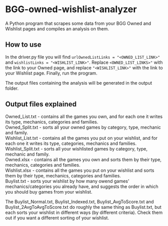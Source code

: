 # BGG-owned-wishlist-analyzer
A Python program that scrapes some data from your BGG Owned and Wishlist pages and compiles an analysis on them.

## How to use
In the driver.py file you will find ``` urlOwnedListLinks = "<OWNED_LIST_LINK>" ``` and ``` wishlistLinks = "<WISHLIST_LINK>" ```. Replace ``` <OWNED_LIST_LINKS>" ``` with the link to your Owned page, and replace ``` "<WISHLIST_LINK>" ``` with the link to your Wishlist page. Finally, run the program.

The output files containing the analysis will be generated in the output folder.

## Output files explained
Owned_List.txt - contains all the games you own, and for each one it writes its type, mechanics, categories and families. <br />
Owned_Split.txt - sorts all your owned games by category, type, mechanic and family. <br />
Wishlist_List.txt - contains all the games you put on your wishlist, and for each one it writes its type, categories, mechanics and families. <br />
Wishlist_Split.txt - sorts all your wishlisted games by category, type, mechanic and family. <br />
Owned.xlsx - contains all the games you own and sorts them by their type, mechanics, categories and families. <br />
Wishlist.xlsx - contains all the games you put on your wishlist and sorts them by their type, mechanics, categories and families. <br />
Buylist.txt - sorts your wishlist by how many owend games' mechanics/categories you already have, and suggests the order in which you should buy games from your wishlist. <br />

The Buylist_Normal.txt, Buylist_Indexed.txt, Buylist_AvgToScore.txt and Buylist_2AvgToAvgToScore.txt do roughly the same thing as Buylist.txt, but each sorts your wishlist in different ways (by different criteria). Check them out if you want a different sorting of your wishlist.


